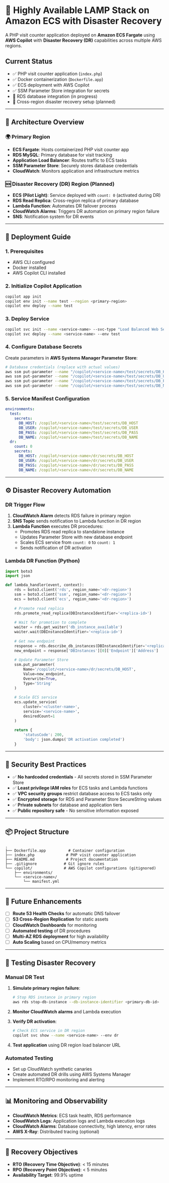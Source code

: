 # 🔐 Highly Available LAMP Stack on Amazon ECS with Disaster Recovery

A PHP visit counter application deployed on **Amazon ECS Fargate** using **AWS Copilot** with **Disaster Recovery (DR)** capabilities across multiple AWS regions.

## Current Status

- ✅ PHP visit counter application (`index.php`)
- ✅ Docker containerization (`Dockerfile.app`)
- ✅ ECS deployment with AWS Copilot
- ✅ SSM Parameter Store integration for secrets
- 🚧 RDS database integration (in progress)
- 🚧 Cross-region disaster recovery setup (planned)

---

## 🧱 Architecture Overview

### 🌍 Primary Region

- **ECS Fargate**: Hosts containerized PHP visit counter app
- **RDS MySQL**: Primary database for visit tracking
- **Application Load Balancer**: Routes traffic to ECS tasks
- **SSM Parameter Store**: Securely stores database credentials
- **CloudWatch**: Monitors application and infrastructure metrics

### 🆘 Disaster Recovery (DR) Region (Planned)

- **ECS (Pilot Light)**: Service deployed with `count: 0` (activated during DR)
- **RDS Read Replica**: Cross-region replica of primary database
- **Lambda Function**: Automates DR failover process
- **CloudWatch Alarms**: Triggers DR automation on primary region failure
- **SNS**: Notification system for DR events

---

## 🚀 Deployment Guide

### 1. Prerequisites

- AWS CLI configured
- Docker installed
- AWS Copilot CLI installed

### 2. Initialize Copilot Application

```bash
copilot app init
copilot env init --name test --region <primary-region>
copilot env deploy --name test
```

### 3. Deploy Service

```bash
copilot svc init --name <service-name> --svc-type "Load Balanced Web Service"
copilot svc deploy --name <service-name> --env test
```

### 4. Configure Database Secrets

Create parameters in **AWS Systems Manager Parameter Store**:

```bash
# Database credentials (replace with actual values)
aws ssm put-parameter --name "/copilot/<service-name>/test/secrets/DB_HOST" --value "<rds-endpoint>" --type "String"
aws ssm put-parameter --name "/copilot/<service-name>/test/secrets/DB_USER" --value "<username>" --type "String"
aws ssm put-parameter --name "/copilot/<service-name>/test/secrets/DB_PASS" --value "<password>" --type "SecureString"
aws ssm put-parameter --name "/copilot/<service-name>/test/secrets/DB_NAME" --value "<database-name>" --type "String"
```

### 5. Service Manifest Configuration

```yaml
environments:
  test:
    secrets:
      DB_HOST: /copilot/<service-name>/test/secrets/DB_HOST
      DB_USER: /copilot/<service-name>/test/secrets/DB_USER
      DB_PASS: /copilot/<service-name>/test/secrets/DB_PASS
      DB_NAME: /copilot/<service-name>/test/secrets/DB_NAME
  dr:
    count: 0
    secrets:
      DB_HOST: /copilot/<service-name>/dr/secrets/DB_HOST
      DB_USER: /copilot/<service-name>/dr/secrets/DB_USER
      DB_PASS: /copilot/<service-name>/dr/secrets/DB_PASS
      DB_NAME: /copilot/<service-name>/dr/secrets/DB_NAME
```

---

## ⚙️ Disaster Recovery Automation

### DR Trigger Flow

1. **CloudWatch Alarm** detects RDS failure in primary region
2. **SNS Topic** sends notification to Lambda function in DR region
3. **Lambda Function** executes DR procedures:
   - Promotes RDS read replica to standalone instance
   - Updates Parameter Store with new database endpoint
   - Scales ECS service from `count: 0` to `count: 1`
   - Sends notification of DR activation

### Lambda DR Function (Python)

```python
import boto3
import json

def lambda_handler(event, context):
    rds = boto3.client('rds', region_name='<dr-region>')
    ssm = boto3.client('ssm', region_name='<dr-region>')
    ecs = boto3.client('ecs', region_name='<dr-region>')
    
    # Promote read replica
    rds.promote_read_replica(DBInstanceIdentifier='<replica-id>')
    
    # Wait for promotion to complete
    waiter = rds.get_waiter('db_instance_available')
    waiter.wait(DBInstanceIdentifier='<replica-id>')
    
    # Get new endpoint
    response = rds.describe_db_instances(DBInstanceIdentifier='<replica-id>')
    new_endpoint = response['DBInstances'][0]['Endpoint']['Address']
    
    # Update Parameter Store
    ssm.put_parameter(
        Name='/copilot/<service-name>/dr/secrets/DB_HOST',
        Value=new_endpoint,
        Overwrite=True,
        Type='String'
    )
    
    # Scale ECS service
    ecs.update_service(
        cluster='<cluster-name>',
        service='<service-name>',
        desiredCount=1
    )
    
    return {
        'statusCode': 200,
        'body': json.dumps('DR activation completed')
    }
```

---

## 🔐 Security Best Practices

- ✅ **No hardcoded credentials** - All secrets stored in SSM Parameter Store
- ✅ **Least privilege IAM roles** for ECS tasks and Lambda functions
- ✅ **VPC security groups** restrict database access to ECS tasks only
- ✅ **Encrypted storage** for RDS and Parameter Store SecureString values
- ✅ **Private subnets** for database and application tiers
- ✅ **Public repository safe** - No sensitive information exposed

---

## 📦 Project Structure

```
.
├── Dockerfile.app          # Container configuration
├── index.php              # PHP visit counter application
├── README.md              # Project documentation
├── .gitignore            # Git ignore rules
└── copilot/              # AWS Copilot configurations (gitignored)
    ├── environments/
    └── <service-name>/
        └── manifest.yml
```

---

## 🔁 Future Enhancements

- [ ] **Route 53 Health Checks** for automatic DNS failover
- [ ] **S3 Cross-Region Replication** for static assets
- [ ] **CloudWatch Dashboards** for monitoring
- [ ] **Automated testing** of DR procedures
- [ ] **Multi-AZ RDS deployment** for high availability
- [ ] **Auto Scaling** based on CPU/memory metrics

---

## 🧪 Testing Disaster Recovery

### Manual DR Test

1. **Simulate primary region failure**:
   ```bash
   # Stop RDS instance in primary region
   aws rds stop-db-instance --db-instance-identifier <primary-db-id>
   ```

2. **Monitor CloudWatch alarms** and Lambda execution

3. **Verify DR activation**:
   ```bash
   # Check ECS service in DR region
   copilot svc show --name <service-name> --env dr
   ```

4. **Test application** using DR region load balancer URL

### Automated Testing

- Set up CloudWatch synthetic canaries
- Create automated DR drills using AWS Systems Manager
- Implement RTO/RPO monitoring and alerting

---

## 📊 Monitoring and Observability

- **CloudWatch Metrics**: ECS task health, RDS performance
- **CloudWatch Logs**: Application logs and Lambda execution logs  
- **CloudWatch Alarms**: Database connectivity, high latency, error rates
- **AWS X-Ray**: Distributed tracing (optional)

---

## 🚨 Recovery Objectives

- **RTO (Recovery Time Objective)**: < 15 minutes
- **RPO (Recovery Point Objective)**: < 5 minutes
- **Availability Target**: 99.9% uptime